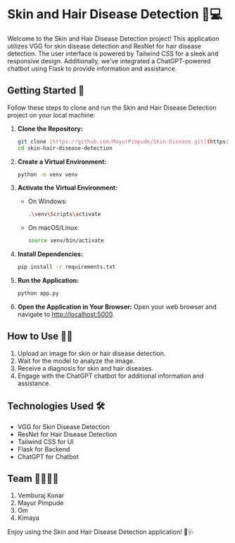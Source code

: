 # Skin and Hair Disease Detection 🌟💻

Welcome to the Skin and Hair Disease Detection project! This application utilizes VGG for skin disease detection and ResNet for hair disease detection. The user interface is powered by Tailwind CSS for a sleek and responsive design. Additionally, we've integrated a ChatGPT-powered chatbot using Flask to provide information and assistance.

## Getting Started 🚀

Follow these steps to clone and run the Skin and Hair Disease Detection project on your local machine:

1. **Clone the Repository:**
   ```bash
   git clone [https://github.com/MayurPimpude/Skin-Disease.git](https://github.com/MayurPimpude/Skin-Disease)
   cd skin-hair-disease-detection
   ```

2. **Create a Virtual Environment:**
   ```bash
   python -m venv venv
   ```

3. **Activate the Virtual Environment:**
   - On Windows:
     ```bash
     .\venv\Scripts\activate
     ```
   - On macOS/Linux:
     ```bash
     source venv/bin/activate
     ```

4. **Install Dependencies:**
   ```bash
   pip install -r requirements.txt
   ```

5. **Run the Application:**
   ```bash
   python app.py
   ```

6. **Open the Application in Your Browser:**
   Open your web browser and navigate to [http://localhost:5000](http://localhost:5000).

## How to Use 📸💬

1. Upload an image for skin or hair disease detection.
2. Wait for the model to analyze the image.
3. Receive a diagnosis for skin and hair diseases.
4. Engage with the ChatGPT chatbot for additional information and assistance.

## Technologies Used 🛠️

- VGG for Skin Disease Detection
- ResNet for Hair Disease Detection
- Tailwind CSS for UI
- Flask for Backend
- ChatGPT for Chatbot

## Team 👩‍💻👨‍💻

1. Vemburaj Konar
2. Mayur Pimpude
3. Om 
4. Kimaya

Enjoy using the Skin and Hair Disease Detection application! 🌟🩺
